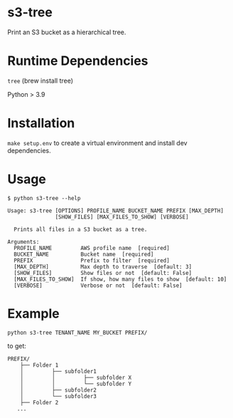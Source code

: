 # s3-tree

Print an S3 bucket as a hierarchical tree.

# Runtime Dependencies

`tree` (brew install tree)

Python > 3.9

# Installation

```make setup.env``` to create a virtual environment and install dev dependencies.

# Usage

```
$ python s3-tree --help

Usage: s3-tree [OPTIONS] PROFILE_NAME BUCKET_NAME PREFIX [MAX_DEPTH]
               [SHOW_FILES] [MAX_FILES_TO_SHOW] [VERBOSE]

  Prints all files in a S3 bucket as a tree.

Arguments:
  PROFILE_NAME         AWS profile name  [required]
  BUCKET_NAME          Bucket name  [required]
  PREFIX               Prefix to filter  [required]
  [MAX_DEPTH]          Max depth to traverse  [default: 3]
  [SHOW_FILES]         Show files or not  [default: False]
  [MAX_FILES_TO_SHOW]  If show, how many files to show  [default: 10]
  [VERBOSE]            Verbose or not  [default: False]
```

# Example

```python s3-tree TENANT_NAME MY_BUCKET PREFIX/```

to get:
```
PREFIX/
    ├── Folder 1
    │         ├── subfolder1
    │         │         ├── subfolder X
    │         │         └── subfolder Y
    │         ├── subfolder2
    │         └── subfolder3
    ├── Folder 2
   ...
```
